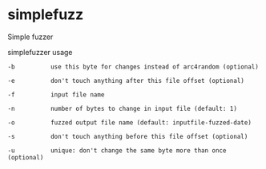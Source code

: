 # simplefuzz

Simple fuzzer

simplefuzzer usage

    -b          use this byte for changes instead of arc4random (optional)

    -e          don't touch anything after this file offset (optional)

    -f          input file name

    -n          number of bytes to change in input file (default: 1)

    -o          fuzzed output file name (default: inputfile-fuzzed-date)

    -s          don't touch anything before this file offset (optional)

    -u          unique: don't change the same byte more than once (optional)
